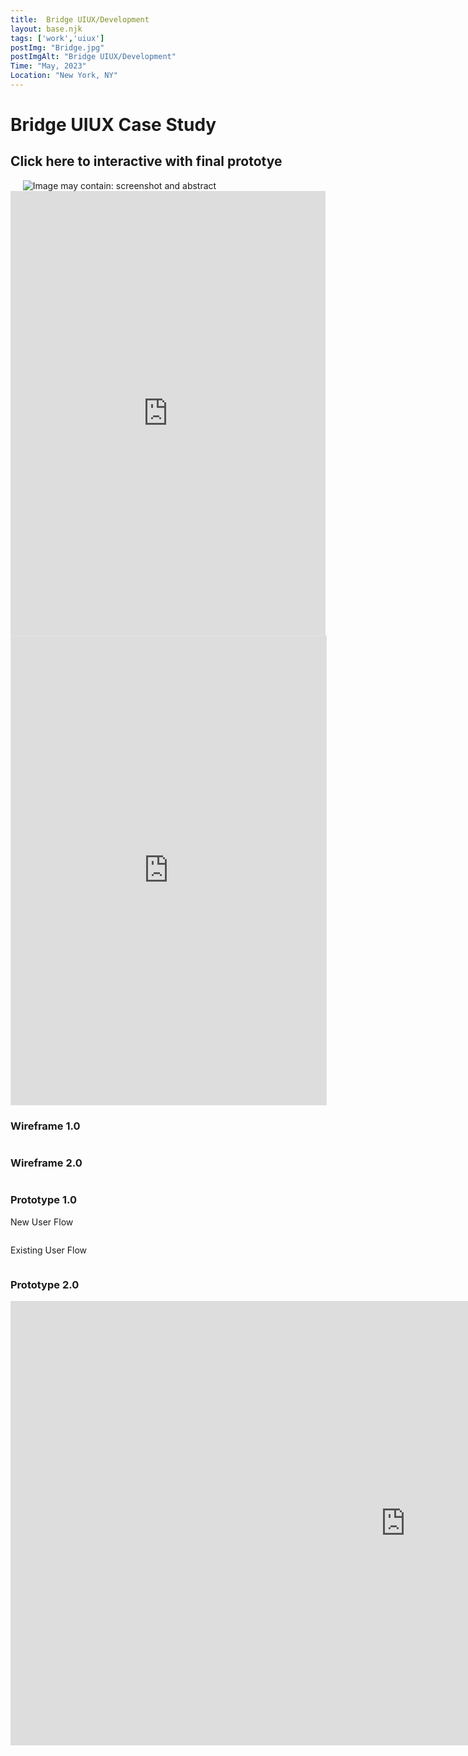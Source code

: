 ```yaml
---
title:  Bridge UIUX/Development
layout: base.njk
tags: ['work','uiux']
postImg: "Bridge.jpg"
postImgAlt: "Bridge UIUX/Development"
Time: "May, 2023"
Location: "New York, NY"
---
```

<main>
 <div class="container">
      <h1 class="p40">Bridge UIUX Case Study</h1>
      <h2> Click here to interactive with final prototye</h2>
      <img src="https://mir-s3-cdn-cf.behance.net/project_modules/1400/def431170868777.646585e678a25.jpg" srcset="https://mir-s3-cdn-cf.behance.net/project_modules/disp/def431170868777.646585e678a25.jpg 600w, https://mir-s3-cdn-cf.behance.net/project_modules/fs/def431170868777.646585e678a25.jpg 1920w, https://mir-s3-cdn-cf.behance.net/project_modules/max_1200/def431170868777.646585e678a25.jpg 1200w, https://mir-s3-cdn-cf.behance.net/project_modules/1400/def431170868777.646585e678a25.jpg 1400w, https://mir-s3-cdn-cf.behance.net/project_modules/1400_opt_1/def431170868777.646585e678a25.jpg 1400w, https://mir-s3-cdn-cf.behance.net/project_modules/2800_opt_1/def431170868777.646585e678a25.jpg 2800w, https://mir-s3-cdn-cf.behance.net/project_modules/max_3840/def431170868777.646585e678a25.jpg 3840w" sizes="(max-width: 1400px) 100vw, 1400px" class="ImageElement-image-SRv" alt="" loading="lazy">
     <img src="https://mir-s3-cdn-cf.behance.net/project_modules/1400/8728ef170868777.646519fe84466.jpg" srcset="https://mir-s3-cdn-cf.behance.net/project_modules/disp/8728ef170868777.646519fe84466.jpg 600w, https://mir-s3-cdn-cf.behance.net/project_modules/fs/8728ef170868777.646519fe84466.jpg 1920w, https://mir-s3-cdn-cf.behance.net/project_modules/max_1200/8728ef170868777.646519fe84466.jpg 1200w, https://mir-s3-cdn-cf.behance.net/project_modules/1400/8728ef170868777.646519fe84466.jpg 1400w, https://mir-s3-cdn-cf.behance.net/project_modules/1400_opt_1/8728ef170868777.646519fe84466.jpg 1400w, https://mir-s3-cdn-cf.behance.net/project_modules/2800_opt_1/8728ef170868777.646519fe84466.jpg 2800w, https://mir-s3-cdn-cf.behance.net/project_modules/max_3840/8728ef170868777.646519fe84466.jpg 3840w" sizes="(max-width: 1400px) 100vw, 1400px" class="ImageElement-image-SRv" alt="" loading="lazy">
     <!-- persona -->
     <img src="https://mir-s3-cdn-cf.behance.net/project_modules/1400/d6350a170868777.646585e676b97.jpg" srcset="https://mir-s3-cdn-cf.behance.net/project_modules/disp/d6350a170868777.646585e676b97.jpg 600w, https://mir-s3-cdn-cf.behance.net/project_modules/fs/d6350a170868777.646585e676b97.jpg 1920w, https://mir-s3-cdn-cf.behance.net/project_modules/max_1200/d6350a170868777.646585e676b97.jpg 1200w, https://mir-s3-cdn-cf.behance.net/project_modules/1400/d6350a170868777.646585e676b97.jpg 1400w, https://mir-s3-cdn-cf.behance.net/project_modules/1400_opt_1/d6350a170868777.646585e676b97.jpg 1400w, https://mir-s3-cdn-cf.behance.net/project_modules/2800_opt_1/d6350a170868777.646585e676b97.jpg 2800w, https://mir-s3-cdn-cf.behance.net/project_modules/max_3840/d6350a170868777.646585e676b97.jpg 3840w" sizes="(max-width: 1400px) 100vw, 1400px" class="ImageElement-image-SRv" alt="" loading="lazy">
     <!-- Projectoverview -->
    <img src="https://mir-s3-cdn-cf.behance.net/project_modules/1400/a286b9170868777.646585e675e69.png" srcset="https://mir-s3-cdn-cf.behance.net/project_modules/disp/a286b9170868777.646585e675e69.png 600w, https://mir-s3-cdn-cf.behance.net/project_modules/fs/a286b9170868777.646585e675e69.png 1920w, https://mir-s3-cdn-cf.behance.net/project_modules/max_1200/a286b9170868777.646585e675e69.png 1200w, https://mir-s3-cdn-cf.behance.net/project_modules/1400/a286b9170868777.646585e675e69.png 1400w, https://mir-s3-cdn-cf.behance.net/project_modules/1400_opt_1/a286b9170868777.646585e675e69.png 1400w, https://mir-s3-cdn-cf.behance.net/project_modules/2800_opt_1/a286b9170868777.646585e675e69.png 2800w, https://mir-s3-cdn-cf.behance.net/project_modules/max_3840/a286b9170868777.646585e675e69.png 3840w" sizes="(max-width: 1400px) 100vw, 1400px" class="ImageElement-image-SRv" alt="" loading="lazy">
    <!-- team -->
    <img src="https://mir-s3-cdn-cf.behance.net/project_modules/1400/33b972170868777.64651cc800ec6.jpg" srcset="https://mir-s3-cdn-cf.behance.net/project_modules/disp/33b972170868777.64651cc800ec6.jpg 600w, https://mir-s3-cdn-cf.behance.net/project_modules/fs/33b972170868777.64651cc800ec6.jpg 1920w, https://mir-s3-cdn-cf.behance.net/project_modules/max_1200/33b972170868777.64651cc800ec6.jpg 1200w, https://mir-s3-cdn-cf.behance.net/project_modules/1400/33b972170868777.64651cc800ec6.jpg 1400w, https://mir-s3-cdn-cf.behance.net/project_modules/1400_opt_1/33b972170868777.64651cc800ec6.jpg 1400w, https://mir-s3-cdn-cf.behance.net/project_modules/2800_opt_1/33b972170868777.64651cc800ec6.jpg 2800w, https://mir-s3-cdn-cf.behance.net/project_modules/max_3840/33b972170868777.64651cc800ec6.jpg 3840w" sizes="(max-width: 1400px) 100vw, 1400px" class="ImageElement-image-SRv" alt="" loading="lazy">
    <!-- persona -->
    <img src="https://mir-s3-cdn-cf.behance.net/project_modules/1400/adae59170868777.646519fe879ef.jpg" srcset="https://mir-s3-cdn-cf.behance.net/project_modules/disp/adae59170868777.646519fe879ef.jpg 600w, https://mir-s3-cdn-cf.behance.net/project_modules/fs/adae59170868777.646519fe879ef.jpg 1920w, https://mir-s3-cdn-cf.behance.net/project_modules/max_1200/adae59170868777.646519fe879ef.jpg 1200w, https://mir-s3-cdn-cf.behance.net/project_modules/1400/adae59170868777.646519fe879ef.jpg 1400w, https://mir-s3-cdn-cf.behance.net/project_modules/1400_opt_1/adae59170868777.646519fe879ef.jpg 1400w, https://mir-s3-cdn-cf.behance.net/project_modules/2800_opt_1/adae59170868777.646519fe879ef.jpg 2800w, https://mir-s3-cdn-cf.behance.net/project_modules/max_3840/adae59170868777.646519fe879ef.jpg 3840w" sizes="(max-width: 1400px) 100vw, 1400px" class="ImageElement-image-SRv" alt="Image may contain: screenshot and abstract" loading="lazy">
    <!-- designvalue -->
    <img src="https://mir-s3-cdn-cf.behance.net/project_modules/1400/1ce85f170868777.646519fe85776.jpg" srcset="https://mir-s3-cdn-cf.behance.net/project_modules/disp/1ce85f170868777.646519fe85776.jpg 600w, https://mir-s3-cdn-cf.behance.net/project_modules/fs/1ce85f170868777.646519fe85776.jpg 1920w, https://mir-s3-cdn-cf.behance.net/project_modules/max_1200/1ce85f170868777.646519fe85776.jpg 1200w, https://mir-s3-cdn-cf.behance.net/project_modules/1400/1ce85f170868777.646519fe85776.jpg 1400w, https://mir-s3-cdn-cf.behance.net/project_modules/1400_opt_1/1ce85f170868777.646519fe85776.jpg 1400w, https://mir-s3-cdn-cf.behance.net/project_modules/2800_opt_1/1ce85f170868777.646519fe85776.jpg 2800w, https://mir-s3-cdn-cf.behance.net/project_modules/max_3840/1ce85f170868777.646519fe85776.jpg 3840w" sizes="(max-width: 1400px) 100vw, 1400px" class="ImageElement-image-SRv" alt="" loading="lazy">
    <!-- competitor -->
    <img src="https://mir-s3-cdn-cf.behance.net/project_modules/1400/1fcd3d170868777.64651da156427.jpg" srcset="https://mir-s3-cdn-cf.behance.net/project_modules/disp/1fcd3d170868777.64651da156427.jpg 600w, https://mir-s3-cdn-cf.behance.net/project_modules/fs/1fcd3d170868777.64651da156427.jpg 1920w, https://mir-s3-cdn-cf.behance.net/project_modules/max_1200/1fcd3d170868777.64651da156427.jpg 1200w, https://mir-s3-cdn-cf.behance.net/project_modules/1400/1fcd3d170868777.64651da156427.jpg 1400w, https://mir-s3-cdn-cf.behance.net/project_modules/1400_opt_1/1fcd3d170868777.64651da156427.jpg 1400w, https://mir-s3-cdn-cf.behance.net/project_modules/2800_opt_1/1fcd3d170868777.64651da156427.jpg 2800w, https://mir-s3-cdn-cf.behance.net/project_modules/max_3840/1fcd3d170868777.64651da156427.jpg 3840w" sizes="(max-width: 1400px) 100vw, 1400px" class="ImageElement-image-SRv" alt="" loading="lazy">
    <!-- meainfeature -->
    <img src="https://mir-s3-cdn-cf.behance.net/project_modules/1400/be3a08170868777.646585e673e87.png" srcset="https://mir-s3-cdn-cf.behance.net/project_modules/disp/be3a08170868777.646585e673e87.png 600w, https://mir-s3-cdn-cf.behance.net/project_modules/fs/be3a08170868777.646585e673e87.png 1920w, https://mir-s3-cdn-cf.behance.net/project_modules/max_1200/be3a08170868777.646585e673e87.png 1200w, https://mir-s3-cdn-cf.behance.net/project_modules/1400/be3a08170868777.646585e673e87.png 1400w, https://mir-s3-cdn-cf.behance.net/project_modules/1400_opt_1/be3a08170868777.646585e673e87.png 1400w, https://mir-s3-cdn-cf.behance.net/project_modules/2800_opt_1/be3a08170868777.646585e673e87.png 2800w, https://mir-s3-cdn-cf.behance.net/project_modules/max_3840/be3a08170868777.646585e673e87.png 3840w" sizes="(max-width: 1400px) 100vw, 1400px" class="ImageElement-image-SRv" alt="" loading="lazy">
    <!-- mainfeature -->
    <img src="https://mir-s3-cdn-cf.behance.net/project_modules/1400/cf120a170868777.646585e674e70.png" srcset="https://mir-s3-cdn-cf.behance.net/project_modules/disp/cf120a170868777.646585e674e70.png 600w, https://mir-s3-cdn-cf.behance.net/project_modules/fs/cf120a170868777.646585e674e70.png 1920w, https://mir-s3-cdn-cf.behance.net/project_modules/max_1200/cf120a170868777.646585e674e70.png 1200w, https://mir-s3-cdn-cf.behance.net/project_modules/1400/cf120a170868777.646585e674e70.png 1400w, https://mir-s3-cdn-cf.behance.net/project_modules/1400_opt_1/cf120a170868777.646585e674e70.png 1400w, https://mir-s3-cdn-cf.behance.net/project_modules/2800_opt_1/cf120a170868777.646585e674e70.png 2800w, https://mir-s3-cdn-cf.behance.net/project_modules/max_3840/cf120a170868777.646585e674e70.png 3840w" sizes="(max-width: 1400px) 100vw, 1400px" class="ImageElement-image-SRv" alt="" loading="lazy">
    <img src="https://mir-s3-cdn-cf.behance.net/project_modules/1400/be7eab170868777.646519fe82fad.jpg" srcset="https://mir-s3-cdn-cf.behance.net/project_modules/disp/be7eab170868777.646519fe82fad.jpg 600w, https://mir-s3-cdn-cf.behance.net/project_modules/fs/be7eab170868777.646519fe82fad.jpg 1920w, https://mir-s3-cdn-cf.behance.net/project_modules/max_1200/be7eab170868777.646519fe82fad.jpg 1200w, https://mir-s3-cdn-cf.behance.net/project_modules/1400/be7eab170868777.646519fe82fad.jpg 1400w, https://mir-s3-cdn-cf.behance.net/project_modules/1400_opt_1/be7eab170868777.646519fe82fad.jpg 1400w, https://mir-s3-cdn-cf.behance.net/project_modules/2800_opt_1/be7eab170868777.646519fe82fad.jpg 2800w, https://mir-s3-cdn-cf.behance.net/project_modules/max_3840/be7eab170868777.646519fe82fad.jpg 3000w" sizes="(max-width: 1400px) 100vw, 1400px" class="ImageElement-image-SRv" alt="" loading="lazy">
    <img src="https://mir-s3-cdn-cf.behance.net/project_modules/1400/edc2e6170868777.646519fe7b49d.jpg" srcset="https://mir-s3-cdn-cf.behance.net/project_modules/disp/edc2e6170868777.646519fe7b49d.jpg 600w, https://mir-s3-cdn-cf.behance.net/project_modules/fs/edc2e6170868777.646519fe7b49d.jpg 1920w, https://mir-s3-cdn-cf.behance.net/project_modules/max_1200/edc2e6170868777.646519fe7b49d.jpg 1200w, https://mir-s3-cdn-cf.behance.net/project_modules/1400/edc2e6170868777.646519fe7b49d.jpg 1400w, https://mir-s3-cdn-cf.behance.net/project_modules/1400_opt_1/edc2e6170868777.646519fe7b49d.jpg 1400w, https://mir-s3-cdn-cf.behance.net/project_modules/2800_opt_1/edc2e6170868777.646519fe7b49d.jpg 2800w, https://mir-s3-cdn-cf.behance.net/project_modules/max_3840/edc2e6170868777.646519fe7b49d.jpg 3840w" sizes="(max-width: 1400px) 100vw, 1400px" class="ImageElement-image-SRv" alt="" loading="lazy">
    <!-- lOGO Design -->
    <img src="https://mir-s3-cdn-cf.behance.net/project_modules/1400/191385170868777.646519fe7f987.jpg" srcset="https://mir-s3-cdn-cf.behance.net/project_modules/disp/191385170868777.646519fe7f987.jpg 600w, https://mir-s3-cdn-cf.behance.net/project_modules/fs/191385170868777.646519fe7f987.jpg 1920w, https://mir-s3-cdn-cf.behance.net/project_modules/max_1200/191385170868777.646519fe7f987.jpg 1200w, https://mir-s3-cdn-cf.behance.net/project_modules/1400/191385170868777.646519fe7f987.jpg 1400w, https://mir-s3-cdn-cf.behance.net/project_modules/1400_opt_1/191385170868777.646519fe7f987.jpg 1400w, https://mir-s3-cdn-cf.behance.net/project_modules/2800_opt_1/191385170868777.646519fe7f987.jpg 2800w, https://mir-s3-cdn-cf.behance.net/project_modules/max_3840/191385170868777.646519fe7f987.jpg 3840w" sizes="(max-width: 1400px) 100vw, 1400px" class="ImageElement-image-SRv" alt="" loading="lazy">
    <img src="https://mir-s3-cdn-cf.behance.net/project_modules/1400/144f6d170868777.64651f3923b45.png" srcset="https://mir-s3-cdn-cf.behance.net/project_modules/disp/144f6d170868777.64651f3923b45.png 600w, https://mir-s3-cdn-cf.behance.net/project_modules/fs/144f6d170868777.64651f3923b45.png 1920w, https://mir-s3-cdn-cf.behance.net/project_modules/max_1200/144f6d170868777.64651f3923b45.png 1200w, https://mir-s3-cdn-cf.behance.net/project_modules/1400/144f6d170868777.64651f3923b45.png 1400w, https://mir-s3-cdn-cf.behance.net/project_modules/1400_opt_1/144f6d170868777.64651f3923b45.png 1400w, https://mir-s3-cdn-cf.behance.net/project_modules/2800_opt_1/144f6d170868777.64651f3923b45.png 2800w, https://mir-s3-cdn-cf.behance.net/project_modules/max_3840/144f6d170868777.64651f3923b45.png 3840w" sizes="(max-width: 1400px) 100vw, 1400px" class="ImageElement-image-SRv" alt="" loading="lazy">
    <img src="https://mir-s3-cdn-cf.behance.net/project_modules/1400/97f4f5170868777.646585e6779de.png" srcset="https://mir-s3-cdn-cf.behance.net/project_modules/disp/97f4f5170868777.646585e6779de.png 600w, https://mir-s3-cdn-cf.behance.net/project_modules/fs/97f4f5170868777.646585e6779de.png 1920w, https://mir-s3-cdn-cf.behance.net/project_modules/max_1200/97f4f5170868777.646585e6779de.png 1200w, https://mir-s3-cdn-cf.behance.net/project_modules/1400/97f4f5170868777.646585e6779de.png 1400w, https://mir-s3-cdn-cf.behance.net/project_modules/1400_opt_1/97f4f5170868777.646585e6779de.png 1400w, https://mir-s3-cdn-cf.behance.net/project_modules/2800_opt_1/97f4f5170868777.646585e6779de.png 2800w, https://mir-s3-cdn-cf.behance.net/project_modules/max_3840/97f4f5170868777.646585e6779de.png 3840w" sizes="(max-width: 1400px) 100vw, 1400px" class="ImageElement-image-SRv" alt="" loading="lazy">
    <!-- prototype1.0 -->
    <img src="https://mir-s3-cdn-cf.behance.net/project_modules/1400/06bd4d170868777.646519fe86793.jpg" srcset="https://mir-s3-cdn-cf.behance.net/project_modules/disp/06bd4d170868777.646519fe86793.jpg 600w, https://mir-s3-cdn-cf.behance.net/project_modules/fs/06bd4d170868777.646519fe86793.jpg 1920w, https://mir-s3-cdn-cf.behance.net/project_modules/max_1200/06bd4d170868777.646519fe86793.jpg 1200w, https://mir-s3-cdn-cf.behance.net/project_modules/1400/06bd4d170868777.646519fe86793.jpg 1400w, https://mir-s3-cdn-cf.behance.net/project_modules/1400_opt_1/06bd4d170868777.646519fe86793.jpg 1400w, https://mir-s3-cdn-cf.behance.net/project_modules/2800_opt_1/06bd4d170868777.646519fe86793.jpg 2800w, https://mir-s3-cdn-cf.behance.net/project_modules/max_3840/06bd4d170868777.646519fe86793.jpg 3840w" sizes="(max-width: 1400px) 100vw, 1400px" class="ImageElement-image-SRv" alt="" loading="lazy">
  <iframe width="100%" height="711" src="https://www.youtube.com/embed/rESCc97ulCs" title="prototype1 0" frameborder="0" allow="accelerometer; autoplay; clipboard-write; encrypted-media; gyroscope; picture-in-picture; web-share" allowfullscreen></iframe>
  <iframe style="border: 1px solid rgba(0, 0, 0, 0.1);" width="100%" height="750" src="https://www.figma.com/embed?embed_host=share&url=https%3A%2F%2Fwww.figma.com%2Fproto%2FjKbwGAOnUlCxhQWwC8Y9AY%2FID-App-Wireframe%3Fnode-id%3D4-203%26starting-point-node-id%3D4%253A203" allowfullscreen></iframe>
  <h3> Wireframe 1.0</h3>
  <img src="https://mir-s3-cdn-cf.behance.net/project_modules/1400/62ad58170868777.646519fe7e740.png" srcset="https://mir-s3-cdn-cf.behance.net/project_modules/disp/62ad58170868777.646519fe7e740.png 600w, https://mir-s3-cdn-cf.behance.net/project_modules/fs/62ad58170868777.646519fe7e740.png 1920w, https://mir-s3-cdn-cf.behance.net/project_modules/max_1200/62ad58170868777.646519fe7e740.png 1200w, https://mir-s3-cdn-cf.behance.net/project_modules/1400/62ad58170868777.646519fe7e740.png 1400w, https://mir-s3-cdn-cf.behance.net/project_modules/1400_opt_1/62ad58170868777.646519fe7e740.png 1400w, https://mir-s3-cdn-cf.behance.net/project_modules/2800_opt_1/62ad58170868777.646519fe7e740.png 2800w, https://mir-s3-cdn-cf.behance.net/project_modules/max_3840/62ad58170868777.646519fe7e740.png 3036w" sizes="(max-width: 1400px) 100vw, 1400px" class="ImageElement-image-SRv" alt="" loading="lazy">
    <h3> Wireframe 2.0</h3>
  <img src="https://mir-s3-cdn-cf.behance.net/project_modules/1400/b3062d170868777.646519fe7a4bc.png" srcset="https://mir-s3-cdn-cf.behance.net/project_modules/disp/b3062d170868777.646519fe7a4bc.png 600w, https://mir-s3-cdn-cf.behance.net/project_modules/fs/b3062d170868777.646519fe7a4bc.png 1920w, https://mir-s3-cdn-cf.behance.net/project_modules/max_1200/b3062d170868777.646519fe7a4bc.png 1200w, https://mir-s3-cdn-cf.behance.net/project_modules/1400/b3062d170868777.646519fe7a4bc.png 1400w, https://mir-s3-cdn-cf.behance.net/project_modules/1400_opt_1/b3062d170868777.646519fe7a4bc.png 1400w, https://mir-s3-cdn-cf.behance.net/project_modules/max_3840/b3062d170868777.646519fe7a4bc.png 1956w" sizes="(max-width: 1400px) 100vw, 1400px" class="ImageElement-image-SRv" alt="" loading="lazy">
    <h3> Prototype 1.0 </h3>
    <p>New User Flow</p>
<img src="https://mir-s3-cdn-cf.behance.net/project_modules/1400/d45668170868777.6465517e7b367.png" srcset="https://mir-s3-cdn-cf.behance.net/project_modules/disp/d45668170868777.6465517e7b367.png 600w, https://mir-s3-cdn-cf.behance.net/project_modules/fs/d45668170868777.6465517e7b367.png 1920w, https://mir-s3-cdn-cf.behance.net/project_modules/max_1200/d45668170868777.6465517e7b367.png 1200w, https://mir-s3-cdn-cf.behance.net/project_modules/1400/d45668170868777.6465517e7b367.png 1400w, https://mir-s3-cdn-cf.behance.net/project_modules/1400_opt_1/d45668170868777.6465517e7b367.png 1400w, https://mir-s3-cdn-cf.behance.net/project_modules/2800_opt_1/d45668170868777.6465517e7b367.png 2800w, https://mir-s3-cdn-cf.behance.net/project_modules/max_3840/d45668170868777.6465517e7b367.png 3746w" sizes="(max-width: 1400px) 100vw, 1400px" class="ImageElement-image-SRv" alt="" loading="lazy">

<p>Existing User Flow </p>
<img src="https://mir-s3-cdn-cf.behance.net/project_modules/1400/2068a8170868777.6465517e7cc41.png" srcset="https://mir-s3-cdn-cf.behance.net/project_modules/disp/2068a8170868777.6465517e7cc41.png 600w, https://mir-s3-cdn-cf.behance.net/project_modules/fs/2068a8170868777.6465517e7cc41.png 1920w, https://mir-s3-cdn-cf.behance.net/project_modules/max_1200/2068a8170868777.6465517e7cc41.png 1200w, https://mir-s3-cdn-cf.behance.net/project_modules/1400/2068a8170868777.6465517e7cc41.png 1400w, https://mir-s3-cdn-cf.behance.net/project_modules/1400_opt_1/2068a8170868777.6465517e7cc41.png 1400w, https://mir-s3-cdn-cf.behance.net/project_modules/2800_opt_1/2068a8170868777.6465517e7cc41.png 2800w, https://mir-s3-cdn-cf.behance.net/project_modules/max_3840/2068a8170868777.6465517e7cc41.png 2894w" sizes="(max-width: 1400px) 100vw, 1400px" class="ImageElement-image-SRv" alt="" loading="lazy">
<h3> Prototype 2.0 </h3>
<iframe width="1264" height="711" src="https://www.youtube.com/embed/Qlila8sR6VY" title="Demo App" frameborder="0" allow="accelerometer; autoplay; clipboard-write; encrypted-media; gyroscope; picture-in-picture; web-share" allowfullscreen></iframe>
<img src="https://mir-s3-cdn-cf.behance.net/project_modules/1400/7cf6b9170868777.646519fe80a35.jpg" srcset="https://mir-s3-cdn-cf.behance.net/project_modules/disp/7cf6b9170868777.646519fe80a35.jpg 600w, https://mir-s3-cdn-cf.behance.net/project_modules/fs/7cf6b9170868777.646519fe80a35.jpg 1920w, https://mir-s3-cdn-cf.behance.net/project_modules/max_1200/7cf6b9170868777.646519fe80a35.jpg 1200w, https://mir-s3-cdn-cf.behance.net/project_modules/1400/7cf6b9170868777.646519fe80a35.jpg 1400w, https://mir-s3-cdn-cf.behance.net/project_modules/1400_opt_1/7cf6b9170868777.646519fe80a35.jpg 1400w, https://mir-s3-cdn-cf.behance.net/project_modules/2800_opt_1/7cf6b9170868777.646519fe80a35.jpg 2800w, https://mir-s3-cdn-cf.behance.net/project_modules/max_3840/7cf6b9170868777.646519fe80a35.jpg 3840w" sizes="(max-width: 1400px) 100vw, 1400px" class="ImageElement-image-SRv" alt="" loading="lazy">
<img src="https://mir-s3-cdn-cf.behance.net/project_modules/1400/30dfce170868777.64651cc802136.png" srcset="https://mir-s3-cdn-cf.behance.net/project_modules/disp/30dfce170868777.64651cc802136.png 600w, https://mir-s3-cdn-cf.behance.net/project_modules/fs/30dfce170868777.64651cc802136.png 1920w, https://mir-s3-cdn-cf.behance.net/project_modules/max_1200/30dfce170868777.64651cc802136.png 1200w, https://mir-s3-cdn-cf.behance.net/project_modules/1400/30dfce170868777.64651cc802136.png 1400w, https://mir-s3-cdn-cf.behance.net/project_modules/1400_opt_1/30dfce170868777.64651cc802136.png 1400w, https://mir-s3-cdn-cf.behance.net/project_modules/2800_opt_1/30dfce170868777.64651cc802136.png 2800w, https://mir-s3-cdn-cf.behance.net/project_modules/max_3840/30dfce170868777.64651cc802136.png 3840w" sizes="(max-width: 1400px) 100vw, 1400px" class="ImageElement-image-SRv" alt="" loading="lazy">

<!--  -->
  </div> 
</main>
